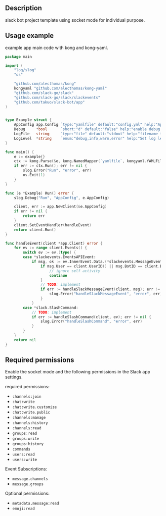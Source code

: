 ## Description

slack bot project template using socket mode for individual purpose.

## Usage example

example app main code with kong and kong-yaml.

```go
package main

import (
	"log/slog"
	"os"

	"github.com/alecthomas/kong"
	kongyaml "github.com/alecthomas/kong-yaml"
	"github.com/slack-go/slack"
	"github.com/slack-go/slack/slackevents"
	"github.com/takuo/slack-bot/app"
)


type Example struct {
	AppConfig app.Config `type:"yamlfile" default:"config.yml" help:"App configuration file"`
	Debug     *bool      `short:"d" default:"false" help:"enable debug mode"`
	LogFile   string     `type:"file" default:"stdout" help:"filename to write log"`
	LogLevel  *string    `enum:"debug,info,warn,error" help:"Set log level"`
}

func main() {
	e := example{}
	ctx := kong.Parse(&e, kong.NamedMapper(`yamlfile`, kongyaml.YAMLFileMapper))
	if err := ctx.Run(); err != nil {
		slog.Error("Run", "error", err)
		os.Exit(1)
	}
}

func (e *Example) Run() error {
	slog.Debug("Run", "AppConfig", e.AppConfig)

	client, err := app.NewClient(&e.AppConfig)
	if err != nil {
		return err
	}
	client.SetEventHandler(handleEvent)
	return client.Run()
}

func handleEvent(client *app.Client) error {
	for ev := range client.Events() {
		switch ev := ev.(type) {
		case *slackevents.EventsAPIEvent:
			if msg, ok := ev.InnerEvent.Data.(*slackevents.MessageEvent); ok {
				if msg.User == client.UserID() || msg.BotID == client.BotID() {
                    // ignore self activity
					continue
				}
				// TODO: implement
				if err := handleSlackMessageEvent(client, msg); err != nil {
					slog.Error("handleSlackMessageEvent", "error", err)
				}
			}
		case *slack.SlashCommand:
			// TODO: implement
			if err := handleSlashCommand(client, ev); err != nil {
				slog.Error("handleSlashCommand", "error", err)
			}
		}
	}
	return nil
}
```

## Required permissions

Enable the socket mode and the following permissions in the Slack app settings.

required permissions:
- `channels:join`
- `chat:write`
- `chat:write.customize`
- `chat:write.public`
- `channels:manage`
- `channels:history`
- `channels:read`
- `groups:read`
- `groups:write`
- `groups:history`
- `commands`
- `users:read`
- `users:write`

Event Subscriptions:
- `message.channels`
- `message.groups`


Optional permissions:
- `metadata.message:read`
- `emoji:read`

